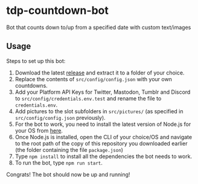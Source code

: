 # tdp-countdown-bot
Bot that counts down to/up from a specified date with custom text/images

## Usage
Steps to set up this bot:

1. Download the latest [release](https://github.com/gagaball88/tdp-countdown-bot/releases/tag/Releases/latest) and extract it to a folder of your choice.
2. Replace the contents of `src/config/config.json` with your own countdowns.
3. Add your Platform API Keys for Twitter, Mastodon, Tumblr and Discord to `src/config/credentials.env.test` and rename the file to `credentials.env`.
4. Add pictures to the slot subfolders in `src/pictures/` (as specified in `src/config/config.json` previously).
5. For the bot to work, you need to install the latest version of Node.js for your OS from [here](https://nodejs.org/en/download/current).
6. Once Node.js is installed, open the CLI of your choice/OS and navigate to the root path of the copy of this repository you downloaded earlier (the folder containing the file `package.json`)
7. Type `npm install` to install all the dependencies the bot needs to work.
8. To run the bot, type `npm run start`.

Congrats! The bot should now be up and running!
